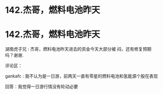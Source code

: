 # 142.杰哥，燃料电池昨天

# 142.杰哥，燃料电池昨天

湖南虎子兄 : 杰哥，燃料电池昨天进去的资金今天大部分被 闷，还有修复预期吗？谢谢.

评论区：

gankafc : 我不认为是一日游，前两天一直有零星的燃料电池和氢能源个股在表现

回答：我觉得一日游行情没有轮动必要